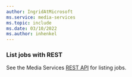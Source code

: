 ```yaml
---
author: IngridAtMicrosoft
ms.service: media-services 
ms.topic: include
ms.date: 03/10/2022
ms.author: inhenkel
---
```


### List jobs with REST

See the Media Services [REST API](/rest/api/media/jobs/list) for listing jobs.
